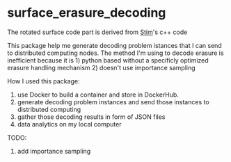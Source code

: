 # surface_erasure_decoding
 
The rotated surface code part is derived from [Stim](https://github.com/quantumlib/Stim)'s c++ code

This package help me generate decoding problem istances that I can send to distributed computing nodes. The method I'm using to decode erasure is inefficient because it is 1) python based without a specificly optimized erasure handling mechanism 2) doesn't use importance sampling

How I used this package:

1. use Docker to build a container and store in DockerHub.
2. generate decoding problem instances and send those instances to distributed computing
 3. gather those decoding results in form of JSON files
 4. data analytics on my local computer
 
TODO: 
1) add importance sampling
